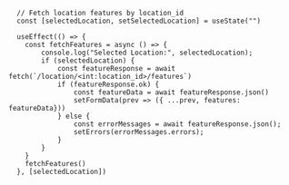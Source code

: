       // Fetch location features by location_id
      const [selectedLocation, setSelectedLocation] = useState("")

      useEffect(() => {
        const fetchFeatures = async () => {
            console.log("Selected Location:", selectedLocation);
            if (selectedLocation) {
                const featureResponse = await fetch(`/location/<int:location_id>/features`)
                if (featureResponse.ok) {
                    const featureData = await featureResponse.json()
                    setFormData(prev => ({ ...prev, features: featureData}))
                } else {
                    const errorMessages = await featureResponse.json();
                    setErrors(errorMessages.errors);
                }
            }
        }
        fetchFeatures()
      }, [selectedLocation])
    